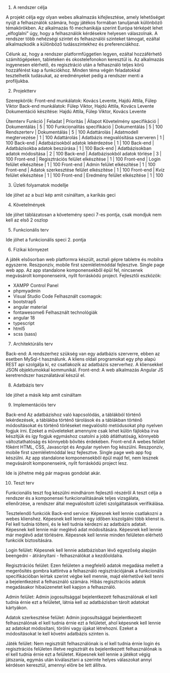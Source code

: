 1. A rendszer célja

A projekt célja egy olyan webes alkalmazás kifejlesztése, amely lehetőséget nyújt a felhasználók számára, hogy játékos formában tanuljanak különböző témakörökben. Az alkalmazás fő mechanikája szerint Európa térképét lehet „elfoglalni” úgy, hogy a felhasználók kérdésekre helyesen válaszolnak. A rendszer több nehézségi szintet és felhasználói szinteket támogat, ezáltal alkalmazkodik a különböző tudásszintekhez és preferenciákhoz.

Célunk az, hogy a rendszer platformfüggetlen legyen, ezáltal hozzáférhető számítógépeken, tableteken és okostelefonokon keresztül is. Az alkalmazás ingyenesen elérhető, és regisztráció után a felhasználó teljes körű hozzáférést kap a funkciókhoz. Minden téma végén feladatokkal tesztelhetik tudásukat, az eredményeket pedig a rendszer menti a profiljukba.

2. Projektterv

Szerepkörök:
Front-end munkálatok: Kovács Levente, Hajdú Attila, Fülep Viktor
Back-end munkálatok: Fülep Viktor, Hajdú Attila, Kovács Levente
Dokumentáció készítése: Hajdú Attila, Fülep Viktor, Kovács Levente

Ütemterv
Funkció  |  Feladat  |  Prioritás  |  Állapot
Követelmény specifikáció  | Dokumentálás |  5  | 100
Funkcionalitás specifikáció  | Dokumentálás  | 5  | 100
Rendszerterv  | Dokumentálás  | 5  | 100
Adattárolás  | Adatmodell megtervezése  |  1  | 100
Adattárolás  |  Adatbázis megvalósítása szerveren  | 1  | 100
Back-end  | Adatbázisokból adatok lekérdezése  | 1  | 100
Back-end  | Adatbázisokba adatok beszúrása  |  1  | 100
Back-end  | Adatbázisokban adatok módosítása  |  2  | 100
Back-end  | Adatbázisokból adatok törlése  |  3  | 100
Front-end  | Regisztrációs felület elkészítése  |  1  | 100
Front-end  | Login felület elkészítése  |  1  | 100
Front-end  | Admin felület elkészítése  |  1  | 100
Front-end  | Adatok szerkesztése felület elkészítése  |  1  | 100
Front-end  | Kvíz felület elkészítése  |  1  | 100
Front-end  | Eredmény felület elkészítése  |  1  | 100

3. Üzleti folyamatok modellje

Ide jöhet az a buzi kép amit csináltam, a karikás geci

4. Követelmények

Ide jöhet táblázatosan a követemény speci 7-es pontja, csak mondjuk nem kell az első 2 oszlop

5. Funkcionális terv

Ide jöhet a funkcionális speci 2. pontja

6. Fizikai környezet

A játék elsősorban web platformra készült, asztali gépre tabletre és mobilra egyszerre. Reszponzív, mobile first szemléletmóddal fejlesztve. Single page web app.  Az app standalone komponensekből épül fel, nincsenek megvásárolt komponenseink, nyílt forráskódú project.
Fejlesztői eszközök:
- XAMPP Control Panel
- phpmyadmin
- Visual Studio Code
Felhasznált csomagok:
- bootstrap5
- angular material
- fontawesome6
Felhasznált technológiák
- angular 18
- typescript
- html5
- scss (sass)

7. Architektúrális terv

Back-end: 
A rendszerhez szükség van egy adatbázis szerverre, ebben az esetben MySql-t használunk. A kliens oldali programokat egy php alapú REST api szolgálja ki, ez csatlakozik az adatbázis szerverhez. A kliensekkel JSON objektumokkal kommunikál. 
Front-end: 
A web alkalmazás Angular JS keretrendszer használatával készül el.

8. Adatbázis terv

Ide jöhet a másik kép amit csináltam

9. Implementációs terv

Back-end
Az adatbázishoz való kapcsolódás, a táblákból történő lekérdezések, a táblákba történő tárolások és a táblákban történő módosításokat és történő törléseket megvalósító metódusokat php nyelven fogjuk írni. Ezeket a műveleteket amennyire csak lehet külön fájlokba írva készítjük és így fogjuk egymáshoz csatolni a jobb átláthatóság, könnyebb változtathatóság és könnyebb bővítés érdekében.
Front-end
A webes felület főként HTML, CSS, Javascript és Angular nyelven fog készülni. Reszponzív, mobile first szemléletmóddal lesz fejlesztve. Single page web app fog készülni. Az app standalone komponensekből épül majd fel, nem lesznek megvásárolt komponenseink, nyílt forráskódú project lesz.

Ide is jöhetne még pár magvas gondolat akár.

10. Teszt terv

Funkcionális teszt fog készülni mindhárom fejlesztő részéről A teszt célja a rendszer és a komponensei funkcionalitásának teljes vizsgálata, ellenőrzése, a rendszer által megvalósított üzleti szolgáltatások verifikálása.

Tesztelendő funkciók
Back-end service:
Képesnek kell lennie csatlakozni a webes klienshez. Képesnek kell lennie egy időben kiszolgálni több klienst is. Fel kell tudnia tölteni, és le kell tudnia kérdezni az adatbázis adatait. Képesnek kell lennie már meglévő adat módosítására. Képesnek kell lennie már meglévő adat törlésére. Képesnek kell lennie minden felületen elérhető funkciók biztosítására. 

Login felület:
Képesnek kell lennie adatbázisban lévő egyezőség alapján beengedni - átírányítani - felhasználókat a kezdőoldalra.

Regisztrációs felület:
Ezen felületen a megfelelő adatok megadása mellett a megerősítés gombra kattintva a felhasználó 
regisztrációjának a funkcionális specifikációban leírtak szerint végbe kell mennie, majd elérhetővé kell tenni a bejelentkezést a felhasználó számára. Hibás regisztrációs adatok megadásakor hibaüzenetet kell kapjon a 
felhasználó.

Admin felület:
Admin jogosultsággal bejelentkezett felhasználónak el kell tudnia érnie ezt a felületet, látnia kell az adatbázisban tárolt adatokat kártyákon.

Adatok szerkesztése felület:
Admin jogosultsággal bejelentkezett felhasználónak el kell tudnia érnie ezt a felületet, ahol képesnek kell lennie az adatokat módosítani, törölni vagy újakat létrehozni. Ezeket a módosításokat le kell követni adatbázis szinten is.

Játék felület:
Nem regisztrált felhasználónak is el kell tudnia érnie login és regisztrációs felületen illetve regisztrált és bejelentkezett felhasználónak is el kell tudnia érnie ezt a felületet. Képesnek kell lennie a játékot végig játszania, egymás után kiválasztani a szerinte helyes válaszokat annyi kérdésen keresztül, amennyi előre be lett állítva.

